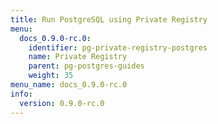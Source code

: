 ```yaml
---
title: Run PostgreSQL using Private Registry
menu:
  docs_0.9.0-rc.0:
    identifier: pg-private-registry-postgres
    name: Private Registry
    parent: pg-postgres-guides
    weight: 35
menu_name: docs_0.9.0-rc.0
info:
  version: 0.9.0-rc.0
---
```


